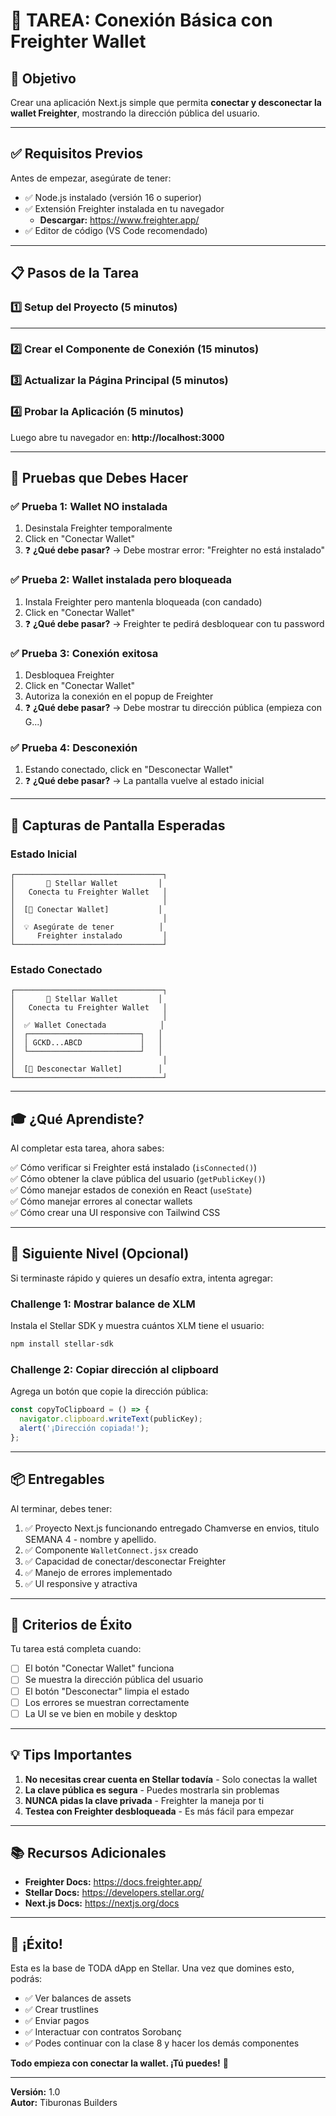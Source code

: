 # 📝 TAREA: Conexión Básica con Freighter Wallet

## 🎯 Objetivo
Crear una aplicación Next.js simple que permita **conectar y desconectar la wallet Freighter**, mostrando la dirección pública del usuario.

---

## ✅ Requisitos Previos

Antes de empezar, asegúrate de tener:

- ✅ Node.js instalado (versión 16 o superior)
- ✅ Extensión Freighter instalada en tu navegador
  - **Descargar:** https://www.freighter.app/
- ✅ Editor de código (VS Code recomendado)

---

## 📋 Pasos de la Tarea

### 1️⃣ Setup del Proyecto (5 minutos)

---

### 2️⃣ Crear el Componente de Conexión (15 minutos)

### 3️⃣ Actualizar la Página Principal (5 minutos)

### 4️⃣ Probar la Aplicación (5 minutos)


Luego abre tu navegador en: **http://localhost:3000**

---

## 🧪 Pruebas que Debes Hacer

### ✅ Prueba 1: Wallet NO instalada
1. Desinstala Freighter temporalmente
2. Click en "Conectar Wallet"
3. ❓ **¿Qué debe pasar?** → Debe mostrar error: "Freighter no está instalado"

### ✅ Prueba 2: Wallet instalada pero bloqueada
1. Instala Freighter pero mantenla bloqueada (con candado)
2. Click en "Conectar Wallet"
3. ❓ **¿Qué debe pasar?** → Freighter te pedirá desbloquear con tu password

### ✅ Prueba 3: Conexión exitosa
1. Desbloquea Freighter
2. Click en "Conectar Wallet"
3. Autoriza la conexión en el popup de Freighter
4. ❓ **¿Qué debe pasar?** → Debe mostrar tu dirección pública (empieza con G...)

### ✅ Prueba 4: Desconexión
1. Estando conectado, click en "Desconectar Wallet"
2. ❓ **¿Qué debe pasar?** → La pantalla vuelve al estado inicial

---

## 📸 Capturas de Pantalla Esperadas

### Estado Inicial
```
┌─────────────────────────────────┐
│       🦈 Stellar Wallet         │
│   Conecta tu Freighter Wallet   │
│                                 │
│  [🔗 Conectar Wallet]           │
│                                 │
│  💡 Asegúrate de tener          │
│     Freighter instalado         │
└─────────────────────────────────┘
```

### Estado Conectado
```
┌─────────────────────────────────┐
│       🦈 Stellar Wallet         │
│   Conecta tu Freighter Wallet   │
│                                 │
│  ✅ Wallet Conectada            │
│  ┌─────────────────────────┐   │
│  │ GCKD...ABCD             │   │
│  └─────────────────────────┘   │
│                                 │
│  [🚪 Desconectar Wallet]        │
└─────────────────────────────────┘
```

---

## 🎓 ¿Qué Aprendiste?

Al completar esta tarea, ahora sabes:

✅ Cómo verificar si Freighter está instalado (`isConnected()`)  
✅ Cómo obtener la clave pública del usuario (`getPublicKey()`)  
✅ Cómo manejar estados de conexión en React (`useState`)  
✅ Cómo manejar errores al conectar wallets  
✅ Cómo crear una UI responsive con Tailwind CSS  

---

## 🚀 Siguiente Nivel (Opcional)

Si terminaste rápido y quieres un desafío extra, intenta agregar:

### Challenge 1: Mostrar balance de XLM
Instala el Stellar SDK y muestra cuántos XLM tiene el usuario:

```bash
npm install stellar-sdk
```

### Challenge 2: Copiar dirección al clipboard
Agrega un botón que copie la dirección pública:

```javascript
const copyToClipboard = () => {
  navigator.clipboard.writeText(publicKey);
  alert('¡Dirección copiada!');
};
```

---

## 📦 Entregables

Al terminar, debes tener:

1. ✅ Proyecto Next.js funcionando entregado Chamverse en envios, titulo SEMANA 4 - nombre y apellido. 
2. ✅ Componente `WalletConnect.jsx` creado
3. ✅ Capacidad de conectar/desconectar Freighter
4. ✅ Manejo de errores implementado
5. ✅ UI responsive y atractiva

---

## 🎯 Criterios de Éxito

Tu tarea está completa cuando:

- [ ] El botón "Conectar Wallet" funciona
- [ ] Se muestra la dirección pública del usuario
- [ ] El botón "Desconectar" limpia el estado
- [ ] Los errores se muestran correctamente
- [ ] La UI se ve bien en mobile y desktop

---

## 💡 Tips Importantes

1. **No necesitas crear cuenta en Stellar todavía** - Solo conectas la wallet
2. **La clave pública es segura** - Puedes mostrarla sin problemas
3. **NUNCA pidas la clave privada** - Freighter la maneja por ti
4. **Testea con Freighter desbloqueada** - Es más fácil para empezar

---

## 📚 Recursos Adicionales

- **Freighter Docs:** https://docs.freighter.app/
- **Stellar Docs:** https://developers.stellar.org/
- **Next.js Docs:** https://nextjs.org/docs

---

## 🦈 ¡Éxito!

Esta es la base de TODA dApp en Stellar. Una vez que domines esto, podrás:

- ✅ Ver balances de assets
- ✅ Crear trustlines
- ✅ Enviar pagos
- ✅ Interactuar con contratos Sorobanç
- ✅ Podes continuar con la clase 8 y hacer los demás componentes

**Todo empieza con conectar la wallet. ¡Tú puedes!** 🚀

---

**Versión:** 1.0  
**Autor:** Tiburonas Builders  